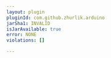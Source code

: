 ```yaml
---
layout: plugin
pluginId: com.github.zhurlik.arduino
jarSha1: INVALID
isJarAvailable: true
error: NONE
violations: []

---
```

